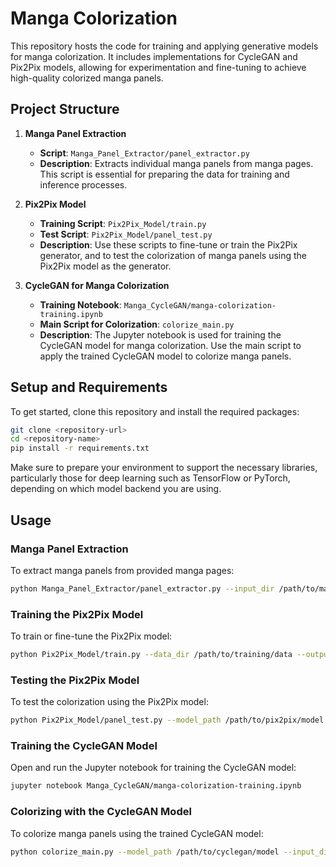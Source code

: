 # Manga Colorization

This repository hosts the code for training and applying generative models for manga colorization. It includes implementations for CycleGAN and Pix2Pix models, allowing for experimentation and fine-tuning to achieve high-quality colorized manga panels.

## Project Structure

1. **Manga Panel Extraction**
    - **Script**: `Manga_Panel_Extractor/panel_extractor.py`
    - **Description**: Extracts individual manga panels from manga pages. This script is essential for preparing the data for training and inference processes.

2. **Pix2Pix Model**
    - **Training Script**: `Pix2Pix_Model/train.py`
    - **Test Script**: `Pix2Pix_Model/panel_test.py`
    - **Description**: Use these scripts to fine-tune or train the Pix2Pix generator, and to test the colorization of manga panels using the Pix2Pix model as the generator.

3. **CycleGAN for Manga Colorization**
    - **Training Notebook**: `Manga_CycleGAN/manga-colorization-training.ipynb`
    - **Main Script for Colorization**: `colorize_main.py`
    - **Description**: The Jupyter notebook is used for training the CycleGAN model for manga colorization. Use the main script to apply the trained CycleGAN model to colorize manga panels.

## Setup and Requirements

To get started, clone this repository and install the required packages:

```bash
git clone <repository-url>
cd <repository-name>
pip install -r requirements.txt
```

Make sure to prepare your environment to support the necessary libraries, particularly those for deep learning such as TensorFlow or PyTorch, depending on which model backend you are using.

## Usage

### Manga Panel Extraction

To extract manga panels from provided manga pages:

```bash
python Manga_Panel_Extractor/panel_extractor.py --input_dir /path/to/manga/pages --output_dir /path/to/output/panels
```

### Training the Pix2Pix Model

To train or fine-tune the Pix2Pix model:

```bash
python Pix2Pix_Model/train.py --data_dir /path/to/training/data --output_dir /path/to/save/model
```

### Testing the Pix2Pix Model

To test the colorization using the Pix2Pix model:

```bash
python Pix2Pix_Model/panel_test.py --model_path /path/to/pix2pix/model --test_dir /path/to/test/panels
```

### Training the CycleGAN Model

Open and run the Jupyter notebook for training the CycleGAN model:

```bash
jupyter notebook Manga_CycleGAN/manga-colorization-training.ipynb
```

### Colorizing with the CycleGAN Model

To colorize manga panels using the trained CycleGAN model:

```bash
python colorize_main.py --model_path /path/to/cyclegan/model --input_dir /path/to/manga/panels --output_dir /path/to/colorized/panels
```
